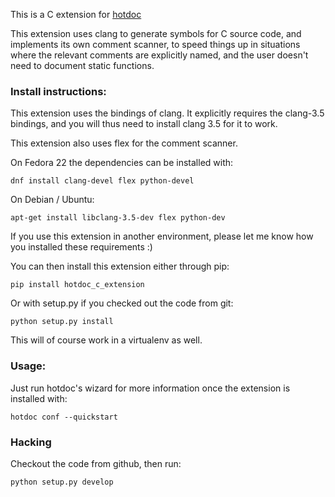 This is a C extension for [hotdoc](https://github.com/hotdoc/hotdoc)

This extension uses clang to generate symbols for C source code,
and implements its own comment scanner, to speed things up in
situations where the relevant comments are explicitly named, and
the user doesn't need to document static functions.

### Install instructions:

This extension uses the bindings of clang. It explicitly requires
the clang-3.5 bindings, and you will thus need to install clang 3.5
for it to work.

This extension also uses flex for the comment scanner.

On Fedora 22 the dependencies can be installed with:

```
dnf install clang-devel flex python-devel
```

On Debian / Ubuntu:

```
apt-get install libclang-3.5-dev flex python-dev
```

If you use this extension in another environment, please let me know
how you installed these requirements :)

You can then install this extension either through pip:

```
pip install hotdoc_c_extension
```

Or with setup.py if you checked out the code from git:

```
python setup.py install
```

This will of course work in a virtualenv as well.

### Usage:

Just run hotdoc's wizard for more information once the extension is installed with:

```
hotdoc conf --quickstart
```

### Hacking

Checkout the code from github, then run:

```
python setup.py develop
```
